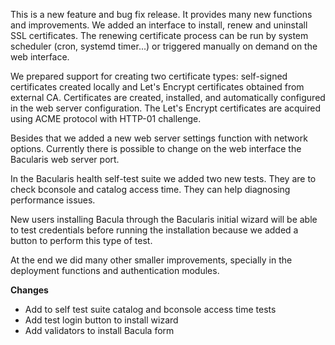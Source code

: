 
This is a new feature and bug fix release. It provides many new functions and
improvements. We added an interface to install, renew and uninstall SSL certificates.
The renewing certificate process can be run by system scheduler (cron,
systemd timer...) or triggered manually on demand on the web interface.

We prepared support for creating two certificate types: self-signed certificates
created locally and Let's Encrypt certificates obtained from external CA. Certificates
are created, installed, and automatically configured in the web server configuration.
The Let's Encrypt certificates are acquired using ACME protocol with HTTP-01 challenge.

Besides that we added a new web server settings function with network options. Currently
there is possible to change on the web interface the Bacularis web server port.

In the Bacularis health self-test suite we added two new tests. They are to check
bconsole and catalog access time. They can help diagnosing performance issues.

New users installing Bacula through the Bacularis initial wizard will be able to test
credentials before running the installation because we added a button to perform this
type of test.

At the end we did many other smaller improvements, specially in the deployment
functions and authentication modules.

**Changes**

 * Add to self test suite catalog and bconsole access time tests
 * Add test login button to install wizard
 * Add validators to install Bacula form

